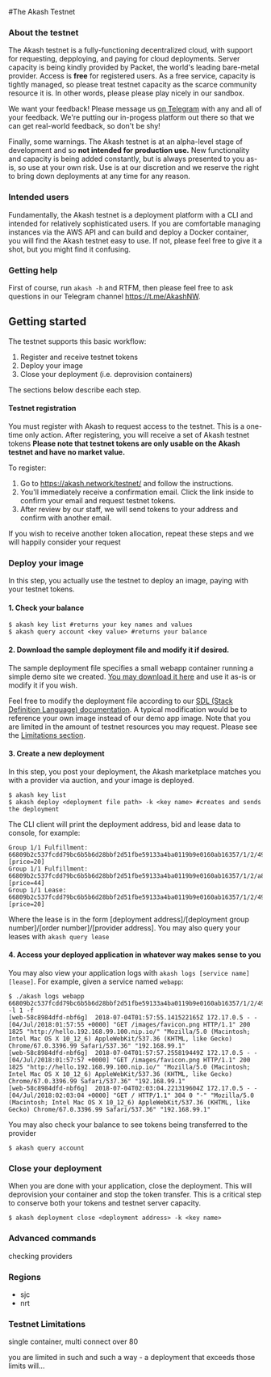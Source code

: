#The Akash Testnet

### About the testnet
The Akash testnet is a fully-functioning decentralized cloud, with support for requesting, depploying, and paying for cloud deployments. Server capacity is being kindly provided by Packet, the world's leading bare-metal provider. Access is **free** for registered users. As a free service, capacity is tightly managed, so please treat testnet capacity as the scarce community resource it is.  In other words, please please play nicely in our sandbox.


We want your feedback!  Please message us [on Telegram](https://t.me/AkashNW) with any and all of your feedback.  We're putting our in-progess platform out there so that we can get real-world feedback, so don't be shy!


Finally, some warnings. The Akash testnet is at an alpha-level stage of development and so **not intended for production use.**  New functionality and capacity is being added constantly, but is always presented to you as-is, so use at your own risk. Use is at our discretion and we reserve the right to bring down deployments at any time for any reason.

### Intended users
Fundamentally, the Akash testnet is a deployment platform with a CLI and intended for relatively sophisticated users.  If you are comfortable managing instances via the AWS API and can build and deploy a Docker container, you will find the Akash testnet easy to use.  If not, please feel free to give it a shot, but you might find it confusing.

### Getting help
First of course, run `akash -h` and RTFM, then please feel free to ask questions in our Telegram channel https://t.me/AkashNW.


## Getting started
The testnet supports this basic workflow:
 1. Register and receive testnet tokens
 1. Deploy your image
 1. Close your deployment (i.e. deprovision containers)

The sections below describe each step.


#### Testnet registration
You must register with Akash to request access to the testnet. This is a one-time only action.  After registering, you will receive a set of Akash testnet tokens **Please note that testnet tokens are only usable on the Akash testnet and have no market value.**


To register:
   1. Go to https://akash.network/testnet/ and follow the instructions.
   1. You'll immediately receive a confirmation email.  Click the link inside to confirm your email and request testnet tokens.
   1. After review by our staff, we will send tokens to your address and confirm with another email.

If you wish to receive another token allocation, repeat these steps and we will happily consider your request


### Deploy your image
In this step, you actually use the testnet to deploy an image, paying with your testnet tokens.

#### 1. Check your balance
```
$ akash key list #returns your key names and values
$ akash query account <key value> #returns your balance
```
#### 2. Download the sample deployment file and modify it if desired. 
The sample deployment file specifies a small webapp container running a simple demo site we created.  [You may download it here](testnet-deployment.yml) and use it as-is or modify it if you wish.


Feel free to modify the deployment file according to our [SDL (Stack Definition Language) documentation](../sdl.md). A typical modification would be to reference your own image instead of our demo app image.  Note that you are limited in the amount of testnet resources you may request. Please see the [Limitations section](#Testnet-Limitations).

#### 3. Create a new deployment
In this step, you post your deployment, the Akash marketplace matches you with a provider via auction, and your image is deployed.
 ```
 $ akash key list
 $ akash deploy <deployment file path> -k <key name> #creates and sends the deployment
 ```
 The CLI client will print the deployment address, bid and lease data to console, for example:
 ```
 Group 1/1 Fulfillment: 66809b2c537fcdd79bc6b5b6d28bbf2d51fbe59133a4ba0119b9e0160ab16357/1/2/49877504638723665f08dd57c2b0fbae79bd2abf65fe0d397e20880953b9befc [price=20]
Group 1/1 Fulfillment: 66809b2c537fcdd79bc6b5b6d28bbf2d51fbe59133a4ba0119b9e0160ab16357/1/2/a8954503bdd62134bf691c954d4eba3099952424ed708c7b69afeecaa8f9b38f [price=44]
Group 1/1 Lease: 66809b2c537fcdd79bc6b5b6d28bbf2d51fbe59133a4ba0119b9e0160ab16357/1/2/49877504638723665f08dd57c2b0fbae79bd2abf65fe0d397e20880953b9befc [price=20]
```
Where the lease is in the form [deployment address]/[deployment group number]/[order number]/[provider address]. You may also query your leases with `akash query lease`


#### 4.  Access your deployed application in whatever way makes sense to you
You may also view your application logs with `akash logs [service name] [lease]`. For example, given a service named `webapp`:

```
$ ./akash logs webapp 66809b2c537fcdd79bc6b5b6d28bbf2d51fbe59133a4ba0119b9e0160ab16357/1/2/49877504638723665f08dd57c2b0fbae79bd2abf65fe0d397e20880953b9befc -l 1 -f
[web-58c8984dfd-nbf6g]  2018-07-04T01:57:55.141522165Z 172.17.0.5 - - [04/Jul/2018:01:57:55 +0000] "GET /images/favicon.png HTTP/1.1" 200 1825 "http://hello.192.168.99.100.nip.io/" "Mozilla/5.0 (Macintosh; Intel Mac OS X 10_12_6) AppleWebKit/537.36 (KHTML, like Gecko) Chrome/67.0.3396.99 Safari/537.36" "192.168.99.1"
[web-58c8984dfd-nbf6g]  2018-07-04T01:57:57.255819449Z 172.17.0.5 - - [04/Jul/2018:01:57:57 +0000] "GET /images/favicon.png HTTP/1.1" 200 1825 "http://hello.192.168.99.100.nip.io/" "Mozilla/5.0 (Macintosh; Intel Mac OS X 10_12_6) AppleWebKit/537.36 (KHTML, like Gecko) Chrome/67.0.3396.99 Safari/537.36" "192.168.99.1"
[web-58c8984dfd-nbf6g]  2018-07-04T02:03:04.221319604Z 172.17.0.5 - - [04/Jul/2018:02:03:04 +0000] "GET / HTTP/1.1" 304 0 "-" "Mozilla/5.0 (Macintosh; Intel Mac OS X 10_12_6) AppleWebKit/537.36 (KHTML, like Gecko) Chrome/67.0.3396.99 Safari/537.36" "192.168.99.1"
```

You may also check your balance to see tokens being transferred to the provider
 ```
 $ akash query account
```

### Close your deployment
When you are done with your application, close the deployment. This will deprovision your container and stop the token transfer. This is a critical step to conserve both your tokens and testnet server capacity.
```
$ akash deployment close <deployment address> -k <key name>
```



### Advanced commands
checking providers



### Regions
 - sjc
 - nrt



### Testnet Limitations


single container, multi connect over 80

you are limited in such and such a way - a deployment that exceeds those limits will...

